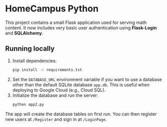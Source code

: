 # HomeCampus Python

This project contains a small Flask application used for serving math content. It now includes very basic user authentication using **Flask-Login** and **SQLAlchemy**.

## Running locally

1. Install dependencies:
   ```bash
   pip install -r requirements.txt
   ```
2. Set the `DATABASE_URL` environment variable if you want to use a database other than the default SQLite database `app.db`. This is useful when deploying to Google Cloud (e.g., Cloud SQL).
3. Initialize the database and run the server:
   ```bash
   python app2.py
   ```

The app will create the database tables on first run. You can then register new users at `/Register` and sign in at `/LoginPage`.
